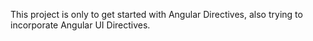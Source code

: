 This project is only to get started with Angular Directives, also trying to incorporate Angular UI Directives.
